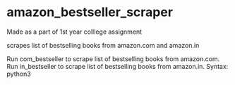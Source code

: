 # amazon_bestseller_scraper

Made as a part of 1st year colllege assignment

scrapes list of bestselling books from amazon.com and amazon.in

Run com_bestseller to scrape list of bestselling books from amazon.com.
Run in_bestseller to scrape list of bestselling books from amazon.in.
Syntax: python3 <name of file>

